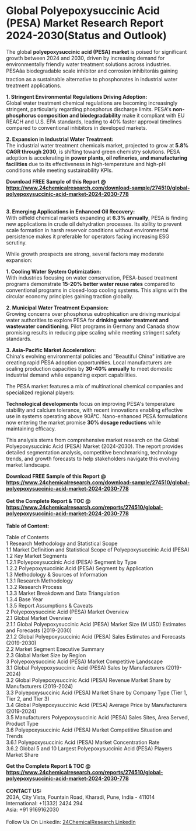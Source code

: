 <h1>Global Polyepoxysuccinic Acid (PESA) Market Research Report 2024-2030(Status and Outlook)</h1><p>The global <strong>polyepoxysuccinic acid (PESA) market</strong> is poised for significant growth between 2024 and 2030, driven by increasing demand for environmentally friendly water treatment solutions across industries. PESAâa biodegradable scale inhibitor and corrosion inhibitorâis gaining traction as a sustainable alternative to phosphonates in industrial water treatment applications.</p><p><strong>1. Stringent Environmental Regulations Driving Adoption:</strong><br>
Global water treatment chemical regulations are becoming increasingly stringent, particularly regarding phosphorus discharge limits. PESA's <strong>non-phosphorus composition and biodegradability</strong> make it compliant with EU REACH and U.S. EPA standards, leading to 40% faster approval timelines compared to conventional inhibitors in developed markets.</p><p><strong>2. Expansion in Industrial Water Treatment:</strong><br>
The industrial water treatment chemicals market, projected to grow at <strong>5.8% CAGR through 2030</strong>, is shifting toward green chemistry solutions. PESA adoption is accelerating in <strong>power plants, oil refineries, and manufacturing facilities</strong> due to its effectiveness in high-temperature and high-pH conditions while meeting sustainability KPIs.</p><div><b>Download FREE Sample of this Report @ 
            <a href="https://www.24chemicalresearch.com/download-sample/274510/global-polyepoxysuccinic-acid-market-2024-2030-778">
            https://www.24chemicalresearch.com/download-sample/274510/global-polyepoxysuccinic-acid-market-2024-2030-778</a></b></div><br><p><strong>3. Emerging Applications in Enhanced Oil Recovery:</strong><br>
With oilfield chemical markets expanding at <strong>6.3% annually</strong>, PESA is finding new applications in crude oil dehydration processes. Its ability to prevent scale formation in harsh reservoir conditions without environmental persistence makes it preferable for operators facing increasing ESG scrutiny.</p><p>While growth prospects are strong, several factors may moderate expansion:</p><p><strong>1. Cooling Water System Optimization:</strong><br>
With industries focusing on water conservation, PESA-based treatment programs demonstrate <strong>15-20% better water reuse rates</strong> compared to conventional programs in closed-loop cooling systems. This aligns with the circular economy principles gaining traction globally.</p><p><strong>2. Municipal Water Treatment Expansion:</strong><br>
Growing concerns over phosphorus eutrophication are driving municipal water authorities to explore PESA for <strong>drinking water treatment and wastewater conditioning</strong>. Pilot programs in Germany and Canada show promising results in reducing pipe scaling while meeting stringent safety standards.</p><p><strong>3. Asia-Pacific Market Acceleration:</strong><br>
China's evolving environmental policies and "Beautiful China" initiative are creating rapid PESA adoption opportunities. Local manufacturers are scaling production capacities by <strong>30-40% annually</strong> to meet domestic industrial demand while expanding export capabilities.</p><p>The PESA market features a mix of multinational chemical companies and specialized regional players:</p><p><strong>Technological developments</strong> focus on improving PESA's temperature stability and calcium tolerance, with recent innovations enabling effective use in systems operating above 90Â°C. Nano-enhanced PESA formulations now entering the market promise <strong>30% dosage reductions</strong> while maintaining efficacy.</p><p>This analysis stems from comprehensive market research on the Global Polyepoxysuccinic Acid (PESA) Market (2024-2030). The report provides detailed segmentation analysis, competitive benchmarking, technology trends, and growth forecasts to help stakeholders navigate this evolving market landscape.</p><div><b>Download FREE Sample of this Report @ 
            <a href="https://www.24chemicalresearch.com/download-sample/274510/global-polyepoxysuccinic-acid-market-2024-2030-778">
            https://www.24chemicalresearch.com/download-sample/274510/global-polyepoxysuccinic-acid-market-2024-2030-778</a></b></div><br><div><b>Get the Complete Report & TOC @ 
            <a href="https://www.24chemicalresearch.com/reports/274510/global-polyepoxysuccinic-acid-market-2024-2030-778">
            https://www.24chemicalresearch.com/reports/274510/global-polyepoxysuccinic-acid-market-2024-2030-778</a></b></div><br>
            <b>Table of Content:</b><p>Table of Contents<br />
1 Research Methodology and Statistical Scope<br />
1.1 Market Definition and Statistical Scope of Polyepoxysuccinic Acid (PESA)<br />
1.2 Key Market Segments<br />
1.2.1 Polyepoxysuccinic Acid (PESA) Segment by Type<br />
1.2.2 Polyepoxysuccinic Acid (PESA) Segment by Application<br />
1.3 Methodology & Sources of Information<br />
1.3.1 Research Methodology<br />
1.3.2 Research Process<br />
1.3.3 Market Breakdown and Data Triangulation<br />
1.3.4 Base Year<br />
1.3.5 Report Assumptions & Caveats<br />
2 Polyepoxysuccinic Acid (PESA) Market Overview<br />
2.1 Global Market Overview<br />
2.1.1 Global Polyepoxysuccinic Acid (PESA) Market Size (M USD) Estimates and Forecasts (2019-2030)<br />
2.1.2 Global Polyepoxysuccinic Acid (PESA) Sales Estimates and Forecasts (2019-2030)<br />
2.2 Market Segment Executive Summary<br />
2.3 Global Market Size by Region<br />
3 Polyepoxysuccinic Acid (PESA) Market Competitive Landscape<br />
3.1 Global Polyepoxysuccinic Acid (PESA) Sales by Manufacturers (2019-2024)<br />
3.2 Global Polyepoxysuccinic Acid (PESA) Revenue Market Share by Manufacturers (2019-2024)<br />
3.3 Polyepoxysuccinic Acid (PESA) Market Share by Company Type (Tier 1, Tier 2, and Tier 3)<br />
3.4 Global Polyepoxysuccinic Acid (PESA) Average Price by Manufacturers (2019-2024)<br />
3.5 Manufacturers Polyepoxysuccinic Acid (PESA) Sales Sites, Area Served, Product Type<br />
3.6 Polyepoxysuccinic Acid (PESA) Market Competitive Situation and Trends<br />
3.6.1 Polyepoxysuccinic Acid (PESA) Market Concentration Rate<br />
3.6.2 Global 5 and 10 Largest Polyepoxysuccinic Acid (PESA) Players Market Share </p><div><b>Get the Complete Report & TOC @ 
            <a href="https://www.24chemicalresearch.com/reports/274510/global-polyepoxysuccinic-acid-market-2024-2030-778">
            https://www.24chemicalresearch.com/reports/274510/global-polyepoxysuccinic-acid-market-2024-2030-778</a></b></div><br><b>CONTACT US:</b><br>
            203A, City Vista, Fountain Road, Kharadi, Pune, India - 411014<br>
            International: +1(332) 2424 294<br>
            Asia: +91 9169162030 <br><br>
            Follow Us On LinkedIn: <a href="https://www.linkedin.com/company/24chemicalresearch/">24ChemicalResearch LinkedIn</a>